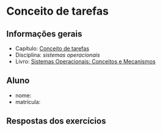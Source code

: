 # Conceito de tarefas

## Informações gerais

- Capítulo: [Conceito de tarefas](https://wiki.inf.ufpr.br/maziero/lib/exe/fetch.php?media=socm:socm-04.pdf)
- Disciplina: *sistemas operacionais*
- Livro: [Sistemas Operacionais: Conceitos e Mecanismos](https://wiki.inf.ufpr.br/maziero/doku.php?id=socm:start)

## Aluno

- nome: 
- matrícula: 

## Respostas dos exercícios